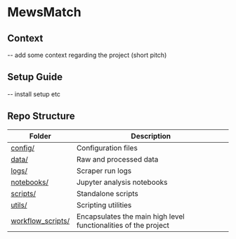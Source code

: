 # MewsMatch

## Context

-- add some context regarding the project (short pitch)

## Setup Guide

-- install setup etc

## Repo Structure

| Folder                        | Description                                                     |
|-------------------------------|-----------------------------------------------------------------|
| [config/](./config/)          | Configuration files                                             |
| [data/](./data/)              | Raw and processed data                                          |
| [logs/](./logs/)              | Scraper run logs                                                |
| [notebooks/](./notebooks/)    | Jupyter analysis notebooks                                      |
| [scripts/](./scripts/)        | Standalone scripts                                              |
| [utils/](./utils/)            | Scripting utilities                                             |
| [workflow_scripts/](./workflow_scripts/) | Encapsulates the main high level functionalities of the project |
